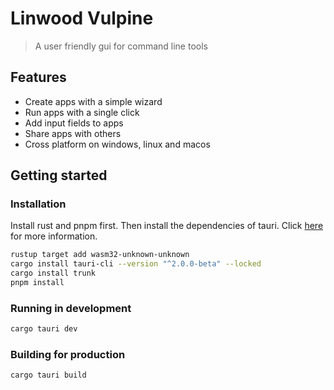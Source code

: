 # Linwood Vulpine

> A user friendly gui for command line tools

## Features

* Create apps with a simple wizard
* Run apps with a single click
* Add input fields to apps
* Share apps with others
* Cross platform on windows, linux and macos

## Getting started

### Installation

Install rust and pnpm first.
Then install the dependencies of tauri. Click [here](https://beta.tauri.app/guides/prerequisites/) for more information.

```bash
rustup target add wasm32-unknown-unknown
cargo install tauri-cli --version "^2.0.0-beta" --locked
cargo install trunk
pnpm install
```

### Running in development

```bash
cargo tauri dev
```

### Building for production

```bash
cargo tauri build
```
